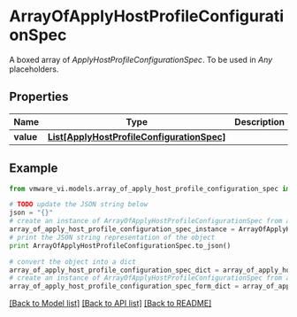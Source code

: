 # ArrayOfApplyHostProfileConfigurationSpec

A boxed array of *ApplyHostProfileConfigurationSpec*. To be used in *Any* placeholders. 

## Properties
Name | Type | Description | Notes
------------ | ------------- | ------------- | -------------
**value** | [**List[ApplyHostProfileConfigurationSpec]**](ApplyHostProfileConfigurationSpec.md) |  | 

## Example

```python
from vmware_vi.models.array_of_apply_host_profile_configuration_spec import ArrayOfApplyHostProfileConfigurationSpec

# TODO update the JSON string below
json = "{}"
# create an instance of ArrayOfApplyHostProfileConfigurationSpec from a JSON string
array_of_apply_host_profile_configuration_spec_instance = ArrayOfApplyHostProfileConfigurationSpec.from_json(json)
# print the JSON string representation of the object
print ArrayOfApplyHostProfileConfigurationSpec.to_json()

# convert the object into a dict
array_of_apply_host_profile_configuration_spec_dict = array_of_apply_host_profile_configuration_spec_instance.to_dict()
# create an instance of ArrayOfApplyHostProfileConfigurationSpec from a dict
array_of_apply_host_profile_configuration_spec_form_dict = array_of_apply_host_profile_configuration_spec.from_dict(array_of_apply_host_profile_configuration_spec_dict)
```
[[Back to Model list]](../README.md#documentation-for-models) [[Back to API list]](../README.md#documentation-for-api-endpoints) [[Back to README]](../README.md)


